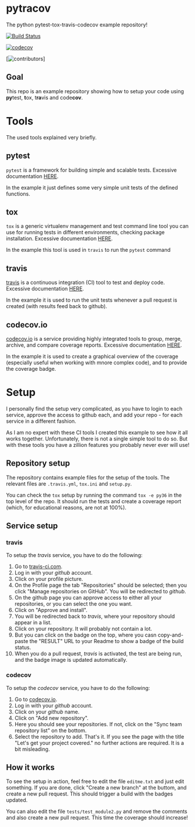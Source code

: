 # pytracov
The python pytest-tox-travis-codecov example repository!

[![Build Status](https://travis-ci.com/alex4200/pytracov.svg?branch=master)](https://travis-ci.com/alex4200/pytracov)

[![codecov](https://codecov.io/gh/alex4200/pytracov/branch/master/graph/badge.svg)](https://codecov.io/gh/alex4200/pytracov)

[![contributors](https://github.com/alex4200/pytracov/graphs/contributors)]

## Goal
This repo is an example repository showing how to setup your code using **py**test, **t**ox, t**ra**vis and code**cov**.
# Tools
The used tools explained very briefly. 
## pytest
`pytest` is a framework for building simple and scalable tests. 
Excessive documentation [HERE](https://docs.pytest.org/en/stable/contents.html).

In the example it just defines some very simple unit tests of the defined functions.

## tox
`tox` is a generic virtualenv management and test command line tool you can use for running tests in different environments, checking package installation. Excessive documentation [HERE](https://tox.readthedocs.io/en/latest/).

In the example this tool is used in `travis` to run the `pytest` command

## travis
[travis](https://travis-ci.org/) is a continuous integration (CI) tool to test and deploy code. Excessive documentation [HERE](https://docs.travis-ci.com/).

In the example it is used to run the unit tests whenever a pull request is created (with results feed back to github).

## codecov.io
[codecov.io](https://codecov.io/) is a service providing highly integrated tools to group, merge, archive, and compare coverage reports. Excessive documentation [HERE](https://docs.codecov.io/docs).

In the example it is used to create a graphical overview of the coverage (especially useful when working with mnore complex code), and to provide the coverage badge.


# Setup
I personally find the setup very complicated, as you have to login to each service, approve the access to github each, and add your repo - for each service in a different fashion. 

As I am no expert with these CI tools I created this example to see how it all works together. Unfortunately, there is not a single simple tool to do so. But with these tools you have a zillion features you probably never ever will use! 

## Repository setup
The repository contains example files for the setup of the tools. The relevant files are `.travis.yml`, `tox.ini` and `setup.py`. 

You can check the `tox` setup by running the command `tox -e py36` in the top level of the repo. It should run the tests and create a coverage report (which, for educational reasons, are not at 100%). 

## Service setup

### travis
To setup the *travis* service, you have to do the following:

1. Go to [travis-ci.com](travis-ci.com).
2. Log in with your *github* account.
3. Click on your profile picture.
4. On the Profile page the tab "Repositories" should be selected; then you click "Manage repositories on GitHub". You will be redirected to *github*.
5. On the github page you can approve access to either all your repositories, or you can select the one you want. 
6. Click on "Approve and install". 
7. You will be redirected back to *travis*, where your repository should appear in a list.
8. Click on your repository. It will probably not contain a lot.
9. But you can click on the badge on the top, where you casn copy-and-paste the "RESULT" URL to your Readme to show a badge of the build status. 
10. When you do a pull request, *travis* is activated, the test are being run, and the badge image is updated automatically. 


### codecov 
To setup the *codecov* service, you have to do the following:

1. Go to [codecov.io](codecov.io).
2. Log in with your *github* account.
3. Click on your *github* name.
4. Click on "Add new repository".
5. Here you should see your repositories. If not, click on the "Sync team repository list" on the bottom.
6. Select the repository to add. That's it. If you see the page with the title "Let's get your project covered." no further actions are required. It is a bit misleading.

## How it works
To see the setup in action, feel free to edit the file `editme.txt` and just edit something. If you are done, click "Create a new branch" at the buttom, and create a new pull request. 
This should trigger a build with the badges updated. 

You can also edit the file `tests/test_module2.py` and remove the comments and also create a new pull request. This time the coverage should increase!
